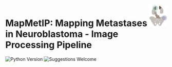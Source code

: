 <img src="https://github.com/TaschnerMandlGroup/MapMetIP/blob/main/docs/img/logo.png" align="right" alt="Logo" width="55" />

# MapMetIP: Mapping Metastases in Neuroblastoma - Image Processing Pipeline
[comment]: <> (repo-specific shields will work once the repo is online)
![Python Version](https://img.shields.io/badge/python-3.10.9-blue)
![Suggestions Welcome](https://img.shields.io/badge/suggestions-welcome-green)
